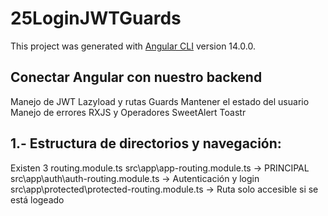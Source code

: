 # 25LoginJWTGuards

This project was generated with [Angular CLI](https://github.com/angular/angular-cli) version 14.0.0.

## Conectar Angular con nuestro backend

Manejo de JWT
Lazyload y rutas
Guards
Mantener el estado del usuario
Manejo de errores
RXJS y Operadores
SweetAlert
Toastr

## 1.- Estructura de directorios y navegación:
Existen 3 routing.module.ts
src\app\app-routing.module.ts -> PRINCIPAL
src\app\auth\auth-routing.module.ts -> Autenticación y login
src\app\protected\protected-routing.module.ts -> Ruta solo accesible si se está logeado

